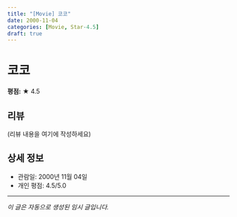 ```yaml
---
title: "[Movie] 코코"
date: 2000-11-04
categories: [Movie, Star-4.5]
draft: true
---
```


# 코코

**평점:** ★ 4.5

## 리뷰

(리뷰 내용을 여기에 작성하세요)

## 상세 정보

- 관람일: 2000년 11월 04일
- 개인 평점: 4.5/5.0

---

*이 글은 자동으로 생성된 임시 글입니다.*
